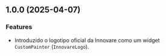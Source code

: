 ## 1.0.0 (2025-04-07)

### Features
- Introduzido o logotipo oficial da Innovare como um widget `CustomPainter` (`InnovareLogo`).